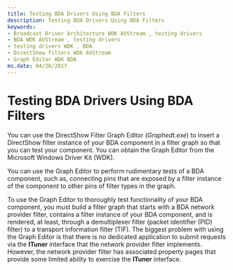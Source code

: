 ```yaml
---
title: Testing BDA Drivers Using BDA Filters
description: Testing BDA Drivers Using BDA Filters
keywords:
- Broadcast Driver Architecture WDK AVStream , testing drivers
- BDA WDK AVStream , testing drivers
- testing drivers WDK , BDA
- DirectShow filters WDK AVStream
- Graph Editor WDK BDA
ms.date: 04/20/2017
---
```


# Testing BDA Drivers Using BDA Filters





You can use the DirectShow Filter Graph Editor (*Graphedt.exe*) to insert a DirectShow filter instance of your BDA component in a filter graph so that you can test your component. You can obtain the Graph Editor from the Microsoft Windows Driver Kit (WDK).

You can use the Graph Editor to perform rudimentary tests of a BDA component, such as, connecting pins that are exposed by a filter instance of the component to other pins of filter types in the graph.

To use the Graph Editor to thoroughly test functionality of your BDA component, you must build a filter graph that starts with a BDA network provider filter, contains a filter instance of your BDA component, and is rendered, at least, through a demultiplexer filter (packet identifier (PID) filter) to a transport information filter (TIF). The biggest problem with using the Graph Editor is that there is no dedicated application to submit requests via the **ITuner** interface that the network provider filter implements. However, the network provider filter has associated property pages that provide some limited ability to exercise the **ITuner** interface.

 

 




